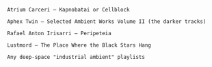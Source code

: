 
    Atrium Carceri – Kapnobatai or Cellblock

    Aphex Twin – Selected Ambient Works Volume II (the darker tracks)

    Rafael Anton Irisarri – Peripeteia

    Lustmord – The Place Where the Black Stars Hang

    Any deep-space "industrial ambient" playlists